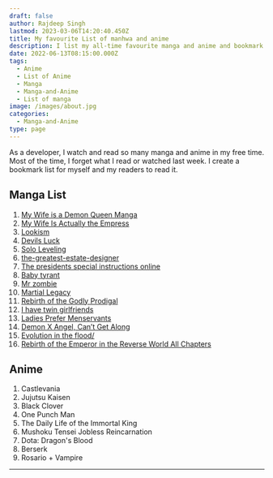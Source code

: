 ```yaml
---
draft: false
author: Rajdeep Singh
lastmod: 2023-03-06T14:20:40.450Z
title: My favourite List of manhwa and anime
description: I list my all-time favourite manga and anime and bookmark them when I read.
date: 2022-06-13T08:15:00.000Z
tags:
  - Anime
  - List of Anime
  - Manga
  - Manga-and-Anime
  - List of manga
image: /images/about.jpg
categories:
  - Manga-and-Anime
type: page
---
```


As a developer, I watch and read so many manga and anime in my free time. Most of the time, I forget what I read or watched last week. I create a bookmark list for myself and my readers to read it.

## Manga List

1. [My Wife is a Demon Queen Manga](https://demonqueen.online/)
2. [My Wife Is Actually the Empress](https://mangaowl.io/taekookiee/my-wife-is-actually-the-empress/)
3. [Lookism](https://mangaowl.io/taekookiee/103/)
4. [Devils Luck](https://1stkissmanga.me/manga/devils-luck/)
5. [Solo Leveling](https://leveling-solo.org/)
6. [the-greatest-estate-designer](https://coffeemanga.io/manga/the-greatest-estate-designer-6)
7. [The presidents special instructions online](https://coffeemanga.io/manga/the-presidents-special-instructions-online/)
8. [Baby tyrant](https://coffeemanga.io/manga/baby-tyrant/)
9. [Mr zombie](https://mangagg.com/comic/mr-zombie/)
10. [Martial Legacy](https://manhuafast.com/manga/martial-legacy/)
11. [Rebirth of the Godly Prodigal](https://aquamanga.com/read/rebirth-of-the-godly-prodigal/)
12. [I have twin girlfriends](https://rmanga.app/i-have-twin-girlfriends/)
13. [Ladies Prefer Menservants](https://zinmanga.com/manga/ladies-prefer-menservants)
14. [Demon X Angel, Can’t Get Along](https://www.topmanhua.com/manhua/demon-x-angel-cant-get-along)
15. [Evolution in the flood/](https://mangagg.com/comic/evolution-in-the-flood/)
16. [Rebirth of the Emperor in the Reverse World All Chapters](https://www.mangageko.com/manga/rebirth-of-the-emperor-in-the-reverse-world/)

## Anime

1. Castlevania
2. Jujutsu Kaisen
3. Black Clover
4. One Punch Man
5. The Daily Life of the Immortal King
6. Mushoku Tensei Jobless Reincarnation
7. Dota: Dragon's Blood
8. Berserk
9. Rosario + Vampire

---

